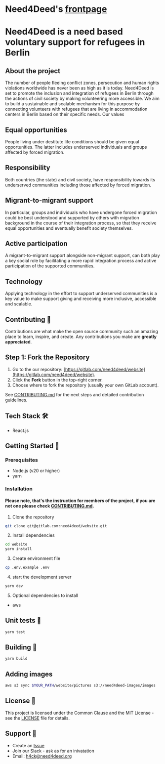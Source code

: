 # Need4Deed's [frontpage](https://www.need4deed.org)

# Need4Deed is a need based voluntary support for refugees in Berlin

## About the project

The number of people fleeing conflict zones, persecution and human rights violations worldwide has never been as high as it is today. Need4Deed is set to promote the inclusion and integration of refugees in Berlin through the actions of civil society by making volunteering more accessible. We aim to build a sustainable and scalable mechanism for this purpose by connecting volunteers with refugees that are living in accommodation centers in Berlin based on their specific needs.
Our values

## Equal opportunities

People living under destitute life conditions should be given equal opportunities. The latter includes underserved individuals and groups affected by forced migration.

## Responsibility

Both countries (the state) and civil society, have responsibility towards its underserved communities including those affected by forced migration.

## Migrant-to-migrant support

In particular, groups and individuals who have undergone forced migration could be best understood and supported by others with migration background in the course of their integration process, so that they receive equal opportunities and eventually benefit society themselves.

## Active participation

A migrant-to-migrant support alongside non-migrant support, can both play a key social role by facilitating a more rapid integration process and active participation of the supported communities.

## Technology

Applying technology in the effort to support underserved communities is a key value to make support giving and receiving more inclusive, accessible and scalable.

## Contributing 🤝

Contributions are what make the open source community such an amazing place to learn, inspire, and create. Any contributions you make are **greatly appreciated**.

## Step 1: Fork the Repository

1. Go to the our repository: [https://gitlab.com/need4deed/website](https://gitlab.com/need4deed/website).
1. Click the **Fork** button in the top-right corner.
1. Choose where to fork the repository (usually your own GitLab account).

See [CONTRIBUTING.md](CONTRIBUTING.md) for the next steps and detailed contribution guidelines.

## Tech Stack 🛠️

- React.js

## Getting Started 🏁

### Prerequisites

- Node.js (v20 or higher)
- yarn

### Installation

#### Please note, that's the instruction for members of the project, if you are not one please check [CONTRIBUTING.md](CONTRIBUTING.md).

1. Clone the repository

```bash
git clone git@gitlab.com:need4deed/website.git
```

2. Install dependencies

```bash
cd website
yarn install
```

3. Create environment file

```bash
cp .env.example .env
```

4. start the development server

```bash
yarn dev
```

5. Optional dependencies to install

- aws

## Unit tests 🧪

```bash
yarn test
```

## Building 🚀

```bash
yarn build
```

## Adding images

```bash
aws s3 sync $YOUR_PATH/website/pictures s3://need4deed-images/images
```

## License 📝

This project is licensed under the Common Clause and the MIT License - see the [LICENSE](LICENSE) file for details.

## Support 💬

- Create an [Issue](https://gitlab.com/need4deed/website/-/issues)
- Join our Slack - ask as for an inivatation
- Email: h4ck@need4deed.org
